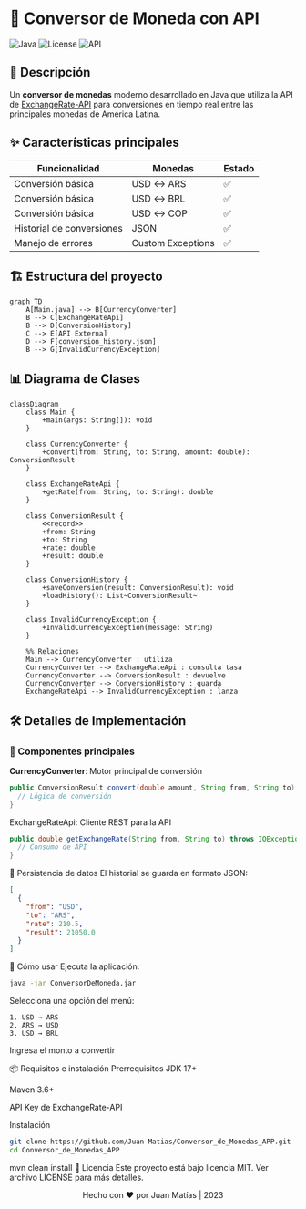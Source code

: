 # 💱 Conversor de Moneda con API

![Java](https://img.shields.io/badge/Java-17%2B-blue?logo=java)
![License](https://img.shields.io/badge/License-MIT-green)
![API](https://img.shields.io/badge/API-ExchangeRate--API-orange)

## 📝 Descripción
Un **conversor de monedas** moderno desarrollado en Java que utiliza la API de [ExchangeRate-API](https://www.exchangerate-api.com/) para conversiones en tiempo real entre las principales monedas de América Latina.

## ✨ Características principales
| Funcionalidad | Monedas | Estado |
|--------------|---------|--------|
| Conversión básica | USD ↔ ARS | ✅ |
| Conversión básica | USD ↔ BRL | ✅ |
| Conversión básica | USD ↔ COP | ✅ |
| Historial de conversiones | JSON | ✅ |
| Manejo de errores | Custom Exceptions | ✅ |

## 🏗 Estructura del proyecto

```mermaid
graph TD
    A[Main.java] --> B[CurrencyConverter]
    B --> C[ExchangeRateApi]
    B --> D[ConversionHistory]
    C --> E[API Externa]
    D --> F[conversion_history.json]
    B --> G[InvalidCurrencyException]

```

## 📊 Diagrama de Clases

```mermaid
classDiagram
    class Main {
        +main(args: String[]): void
    }

    class CurrencyConverter {
        +convert(from: String, to: String, amount: double): ConversionResult
    }

    class ExchangeRateApi {
        +getRate(from: String, to: String): double
    }

    class ConversionResult {
        <<record>>
        +from: String
        +to: String
        +rate: double
        +result: double
    }

    class ConversionHistory {
        +saveConversion(result: ConversionResult): void
        +loadHistory(): List~ConversionResult~
    }

    class InvalidCurrencyException {
        +InvalidCurrencyException(message: String)
    }

    %% Relaciones
    Main --> CurrencyConverter : utiliza
    CurrencyConverter --> ExchangeRateApi : consulta tasa
    CurrencyConverter --> ConversionResult : devuelve
    CurrencyConverter --> ConversionHistory : guarda
    ExchangeRateApi --> InvalidCurrencyException : lanza
```

## 🛠 Detalles de Implementación

### 🔧 Componentes principales

**CurrencyConverter**: Motor principal de conversión  
```java
public ConversionResult convert(double amount, String from, String to) {
  // Lógica de conversión
}
```

ExchangeRateApi: Cliente REST para la API

```java
public double getExchangeRate(String from, String to) throws IOException {
  // Consumo de API
}
```

📂 Persistencia de datos
El historial se guarda en formato JSON:

```json
[
  {
    "from": "USD",
    "to": "ARS",
    "rate": 210.5,
    "result": 21050.0
  }
]
```

🚀 Cómo usar
Ejecuta la aplicación:

```bash
java -jar ConversorDeMoneda.jar
```

Selecciona una opción del menú:
```
1. USD → ARS
2. ARS → USD
3. USD → BRL
````

Ingresa el monto a convertir

📦 Requisitos e instalación
Prerrequisitos
JDK 17+

Maven 3.6+

API Key de ExchangeRate-API

Instalación
```bash
git clone https://github.com/Juan-Matias/Conversor_de_Monedas_APP.git
cd Conversor_de_Monedas_APP
```

mvn clean install
📜 Licencia
Este proyecto está bajo licencia MIT. Ver archivo LICENSE para más detalles.

<div align="center"> Hecho con ❤️ por Juan Matías | 2023 </div> 
